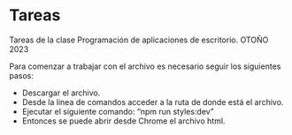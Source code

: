 # Tareas
Tareas de la clase Programación de aplicaciones de escritorio. OTOÑO 2023

Para comenzar a trabajar con el archivo es necesario seguir los siguientes pasos:

-	Descargar el archivo.
-	Desde la línea de comandos acceder a la ruta de donde está el archivo.
-	Ejecutar el siguiente comando: “npm run styles:dev”
-	Entonces se puede abrir desde Chrome el archivo html.
